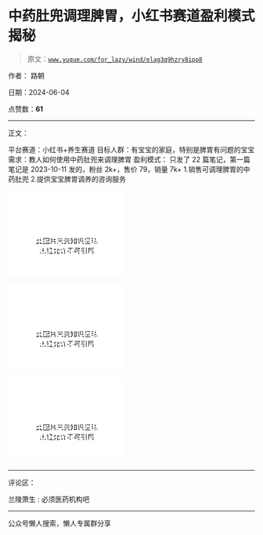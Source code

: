 # 中药肚兜调理脾胃，小红书赛道盈利模式揭秘

> 原文：[`www.yuque.com/for_lazy/wind/elag3q9hzry8ipp8`](https://www.yuque.com/for_lazy/wind/elag3q9hzry8ipp8)

作者： 路朝

日期：2024-06-04

点赞数：**61**

* * *

正文：

平台赛道：小红书+养生赛道 目标人群：有宝宝的家庭，特别是脾胃有问题的宝宝 需求：教人如何使用中药肚兜来调理脾胃 盈利模式：
只发了 22 篇笔记，第一篇笔记是 2023-10-11 发的，粉丝 2k+，售价 79，销量 7k+ 1.销售可调理脾胃的中药肚兜 2.提供宝宝脾胃调养的咨询服务

![](img/0e9c2afaf58b2f7662b22b4a1d6484d7.png)

![](img/6a302bec110ff62e60aacf9259082741.png)

![](img/ee26e64078a0a60b807ba2fe91d9d7fe.png)

* * *

评论区：

兰陵萧生 : 必须医药机构吧

* * *

公众号懒人搜索，懒人专属群分享